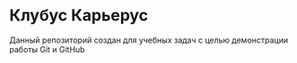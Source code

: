 # Клубус Карьерус

Данный репозиторий создан для учебных задач с целью демонстрации работы Git и GitHub
